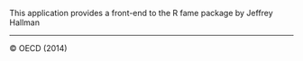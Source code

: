 This application provides a front-end to the R fame package by Jeffrey
Hallman

---

&copy; OECD (2014)
